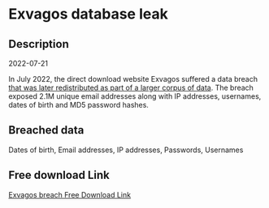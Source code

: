 # Exvagos database leak

## Description

2022-07-21

In July 2022, the direct download website Exvagos suffered a data breach <a href="https://cybernews.com/security/billions-passwords-credentials-leaked-mother-of-all-breaches/" target="_blank" rel="noopener">that was later redistributed as part of a larger corpus of data</a>. The breach exposed 2.1M unique email addresses along with IP addresses, usernames, dates of birth and MD5 password hashes.

## Breached data

Dates of birth, Email addresses, IP addresses, Passwords, Usernames

## Free download Link

[Exvagos breach Free Download Link](https://tinyurl.com/2b2k277t)